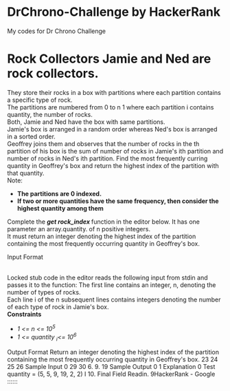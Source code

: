# DrChrono-Challenge by HackerRank
My codes for Dr Chrono Challenge
<!DOCTYPE html>
<html lang="en">
<body>
    <h1>Rock Collectors Jamie and Ned are rock collectors.</h1>
    <p>They store their rocks in a box with partitions where each partition contains a specific type of rock. <br>
    The partitions are numbered from 0 to n 1 where each partition i contains quantity, the number of rocks.<br>
    Both, Jamie and Ned have the box with same partitions.<br>
     Jamie's box is arranged in a random order whereas Ned's box is arranged in a sorted order.<br>
     Geoffrey joins them and observes that the number of rocks in the th partition of his box is the sum of number of rocks in Jamie's ith partition and number of rocks in Ned's ith partition. Find the most frequently curring quantity in Geoffrey's box and return the highest index of the partition with that quantity.<br>
        Note: <ul>
    <li><b> The partitions are 0 indexed.</b></li>
    <li><b> If two or more quantities have the same frequency, then consider the highest quantity among them</b></li>
    </ul>
  Complete the <i><b>get rock_index </i></b>function in the editor below. It has one parameter an array.quantity. of n positive integers.<br>
       It must return an integer denoting the highest index of the partition containing the most frequently occurring quantity in Geoffrey's box.</p>
    <p>
    <p>Input Format<p><br>
    Locked stub code in the editor reads the following input from stdin and passes it to the function: 
    The first line contains an integer, n, denoting the number of types of rocks.<br>
    Each line i of the n subsequent lines contains integers denoting the number of each type of rock in Jamie's box.<br>
    <b>Constraints</b><br>
    <ul>
        <li><i>1 <= n <= 10<sup>5</sup></i></li>
        <li><i> 1 <= quantity <sub>i</sub><= 10<sup>6</sup></i></li>
    </ul>Output Format Return an integer denoting the highest index of the partition containing the most frequently occurring quantity in Geoffrey's box. 23 24 25 26 Sample Input 0 29 30 6. 9. 19 Sample Output 0 1 Explanation 0 Test quantity = (5, 5, 9, 19, 2, 2) I 10. Final Field Readin. 9HackerRank - Google ::::::
    </p>
</body>
</html>
